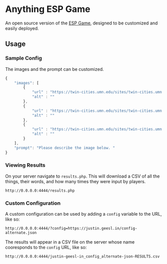 # Anything ESP Game

An open source version of the [ESP Game](https://en.wikipedia.org/wiki/ESP_game), designed to be customized and easily deployed.

## Usage

### Sample Config
The images and the prompt can be customized.

```js
{
    "images": [
        {
            "url" : "https://twin-cities.umn.edu/sites/twin-cities.umn.edu/files/fashion_6.jpg",
            "alt" : ""
        },
        {
            "url" : "https://twin-cities.umn.edu/sites/twin-cities.umn.edu/files/fashion_5.jpg",
            "alt" : ""
        },
        {
            "url" : "https://twin-cities.umn.edu/sites/twin-cities.umn.edu/files/fashion_4.jpg",
            "alt" : ""
        }
    ],
    "prompt": "Please describe the image below. "
}
```

### Viewing Results
On your server navigate to `results.php`. This will download a CSV of all the things, their words, and how many times they were input by players.
```
http://0.0.0.0:4444/results.php
```

### Custom Configuration
A custom configuration can be used by adding a `config` variable to the URL, like so:

```
http://0.0.0.0:4444/?config=https://justin.geesl.in/config-alternate.json
```

The results will appear in a CSV file on the server whose name cooresponds to the `config` URL, like so:
```
http://0.0.0.0:4444/justin-geesl-in_config_alternate-json-RESULTS.csv
```
